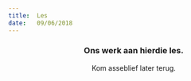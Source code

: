 ```yaml
---
title:  Les
date:   09/06/2018
---
```


### <center>Ons werk aan hierdie les.</center>
<center>Kom asseblief later terug.</center>